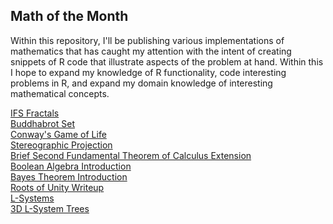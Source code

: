 ## Math of the Month
Within this repository, I'll be publishing various implementations of mathematics that has caught my attention with the intent of creating snippets of R code that illustrate aspects of the problem at hand. Within this I hope to expand my knowledge of R functionality, code interesting problems in R, and expand my domain knowledge of interesting mathematical concepts. 

<a href="IFS_Fractals.html">IFS Fractals</a>
<br>
<a href="Buddhabrot%20Set%20Writeup.html">Buddhabrot Set</a>
<br>
<a href="Conway's%20game%20of%20life.html">Conway's Game of Life</a>
<br>
<a href="Stereographic%20projection.html">Stereographic Projection</a>
<br>
<a href="Brief%20SFTC%20extension.html">Brief Second Fundamental Theorem of Calculus Extension</a>
<br>
<a href = "Boolean%20Algebra.html">Boolean Algebra Introduction</a>
<br>
<a href = "Bayes_Theorem.html">Bayes Theorem Introduction</a>
<br>
<a href = "Roots_of_unity_writeup.html">Roots of Unity Writeup</a>
<br> 
<a href = "L-systems.html">L-Systems</a>
<br>
<a href = "3d_lsystem_trees.html">3D L-System Trees</a>

